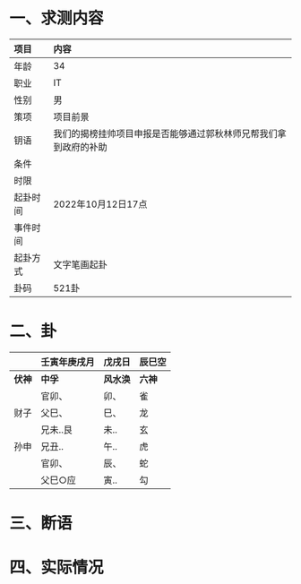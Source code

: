 # 一、求测内容
|项目|内容|
|:-|:-|
|年龄|34|
|职业|IT|
|性别|男|
|策项|项目前景|
|钥语|我们的揭榜挂帅项目申报是否能够通过郭秋林师兄帮我们拿到政府的补助|
|条件||
|时限||
|起卦时间|2022年10月12日17点|
|事件时间||
|起卦方式|文字笔画起卦|
|卦码|521卦|

# 二、卦
||壬寅年庚戌月|戊戌日|辰巳空|
|:-|:-|:-|:-|
|**伏神**|**中孚**|**风水涣**|**六神**|
||官卯、|卯、|雀|
|财子|父巳、|巳、|龙|
||兄未..艮|未..|玄|
|孙申|兄丑..|午..|虎|
||官卯、|辰、|蛇|
||父巳○应|寅..|勾|


# 三、断语

# 四、实际情况